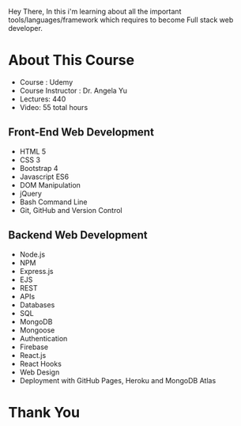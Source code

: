 Hey There, In this i'm learning about all the important tools/languages/framework which requires to become Full stack web developer.
# About This Course
  * Course : Udemy
  * Course Instructor : Dr. Angela Yu
  * Lectures: 440
  * Video: 55 total hours


## Front-End Web Development
  * HTML 5
  * CSS 3
  * Bootstrap 4
  * Javascript ES6
  * DOM Manipulation
  * jQuery 
  * Bash Command Line
  * Git, GitHub and Version Control

## Backend Web Development
  * Node.js
  * NPM
  * Express.js
  * EJS
  * REST
  * APIs
  * Databases
  * SQL
  * MongoDB
  * Mongoose
  * Authentication
  * Firebase
  * React.js
  * React Hooks
  * Web Design
  * Deployment with GitHub Pages, Heroku and MongoDB Atlas

# Thank You

